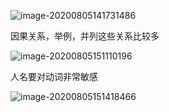 ![image-20200805141731486](C:\Users\UncleDong\AppData\Roaming\Typora\typora-user-images\image-20200805141731486.png)

因果关系，举例，并列这些关系比较多

![image-20200805151110196](C:\Users\UncleDong\AppData\Roaming\Typora\typora-user-images\image-20200805151110196.png)

人名要对动词非常敏感

![image-20200805151418466](C:\Users\UncleDong\AppData\Roaming\Typora\typora-user-images\image-20200805151418466.png)